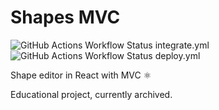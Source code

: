 # Shapes MVC

![GitHub Actions Workflow Status integrate.yml](https://img.shields.io/github/actions/workflow/status/nightnoryu/shapes-mvc/integrate.yml?branch=master&label=tests)
![GitHub Actions Workflow Status deploy.yml](https://img.shields.io/github/actions/workflow/status/nightnoryu/shapes-mvc/deploy.yml?branch=master)

Shape editor in React with MVC ⚛

Educational project, currently archived.
